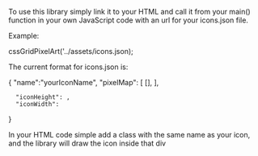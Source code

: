 To use this library simply link it to your HTML and call it from your main() function in your own JavaScript code with an url for your icons.json file.

Example:

cssGridPixelArt('../assets/icons.json);

The current format for icons.json is:

{
"name":"yourIconName",
    "pixelMap": [
        [],
    ],
    
      "iconHeight": ,
      "iconWidth": 
}

In your HTML code simple add a class with the same name as your icon, and the library will draw the icon inside that div